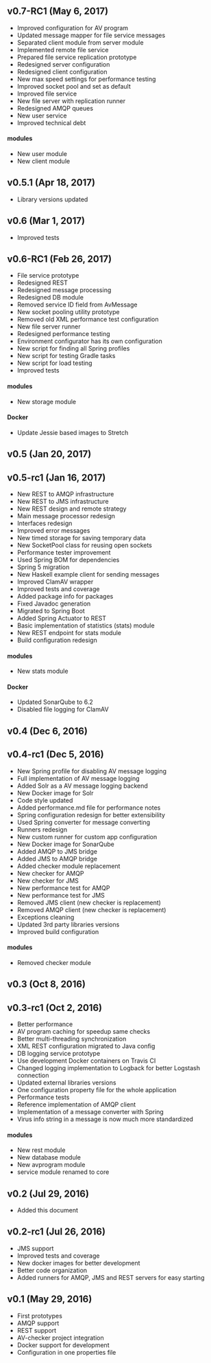## v0.7-RC1 (May 6, 2017)
 * Improved configuration for AV program
 * Updated message mapper for file service messages
 * Separated client module from server module
 * Implemented remote file service
 * Prepared file service replication prototype
 * Redesigned server configuration
 * Redesigned client configuration
 * New max speed settings for performance testing
 * Improved socket pool and set as default
 * Improved file service
 * New file server with replication runner
 * Redesigned AMQP queues
 * New user service
 * Improved technical debt
 
#### modules
 * New user module
 * New client module

## v0.5.1 (Apr 18, 2017)
 * Library versions updated

## v0.6 (Mar 1, 2017)
 * Improved tests

## v0.6-RC1 (Feb 26, 2017)
 * File service prototype
 * Redesigned REST
 * Redesigned message processing
 * Redesigned DB module
 * Removed service ID field from AvMessage
 * New socket pooling utility prototype
 * Removed old XML performance test configuration
 * New file server runner
 * Redesigned performance testing
 * Environment configurator has its own configuration
 * New script for finding all Spring profiles
 * New script for testing Gradle tasks
 * New script for load testing
 * Improved tests
 
#### modules
 * New storage module
 
#### Docker
 * Update Jessie based images to Stretch

## v0.5 (Jan 20, 2017)

## v0.5-rc1 (Jan 16, 2017)
 * New REST to AMQP infrastructure
 * New REST to JMS infrastructure
 * New REST design and remote strategy
 * Main message processor redesign
 * Interfaces redesign
 * Improved error messages
 * New timed storage for saving temporary data
 * New SocketPool class for reusing open sockets
 * Performance tester improvement
 * Used Spring BOM for dependencies
 * Spring 5 migration
 * New Haskell example client for sending messages
 * Improved ClamAV wrapper
 * Improved tests and coverage
 * Added package info for packages
 * Fixed Javadoc generation
 * Migrated to Spring Boot
 * Added Spring Actuator to REST
 * Basic implementation of statistics (stats) module
 * New REST endpoint for stats module
 * Build configuration redesign
 
#### modules
 * New stats module

#### Docker
 * Updated SonarQube to 6.2
 * Disabled file logging for ClamAV

## v0.4 (Dec 6, 2016)

## v0.4-rc1 (Dec 5, 2016)
 * New Spring profile for disabling AV message logging
 * Full implementation of AV message logging
 * Added Solr as a AV message logging backend
 * New Docker image for Solr
 * Code style updated
 * Added performance.md file for performance notes
 * Spring configuration redesign for better extensibility
 * Used Spring converter for message converting
 * Runners redesign
 * New custom runner for custom app configuration
 * New Docker image for SonarQube
 * Added AMQP to JMS bridge
 * Added JMS to AMQP bridge
 * Added checker module replacement
 * New checker for AMQP
 * New checker for JMS
 * New performance test for AMQP
 * New performance test for JMS
 * Removed JMS client (new checker is replacement)
 * Removed AMQP client (new checker is replacement)
 * Exceptions cleaning
 * Updated 3rd party libraries versions
 * Improved build configuration

#### modules
 * Removed checker module

## v0.3 (Oct 8, 2016)

## v0.3-rc1 (Oct 2, 2016)
 * Better performance
 * AV program caching for speedup same checks
 * Better multi-threading synchronization
 * XML REST configuration migrated to Java config
 * DB logging service prototype
 * Use development Docker containers on Travis CI
 * Changed logging implementation to Logback for better Logstash connection
 * Updated external libraries versions
 * One configuration property file for the whole application
 * Performance tests
 * Reference implementation of AMQP client
 * Implementation of a message converter with Spring
 * Virus info string in a message is now much more standardized
 
#### modules
 * New rest module
 * New database module
 * New avprogram module
 * service module renamed to core

## v0.2 (Jul 29, 2016)
 * Added this document

## v0.2-rc1 (Jul 26, 2016)
 * JMS support
 * Improved tests and coverage
 * New docker images for better development
 * Better code organization
 * Added runners for AMQP, JMS and REST servers for easy starting

## v0.1 (May 29, 2016)
 * First prototypes
 * AMQP support
 * REST support
 * AV-checker project integration
 * Docker support for development
 * Configuration in one properties file
